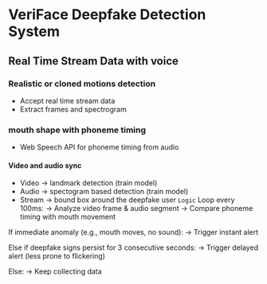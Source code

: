 # VeriFace Deepfake Detection System
## Real Time Stream Data with voice
### Realistic or cloned motions detection
- Accept real time stream data
- Extract frames and spectrogram
### mouth shape with phoneme timing
- Web Speech API for phoneme timing from audio
#### Video and audio sync 
- Video -> landmark detection (train model)
- Audio -> spectogram based detection (train model)
- Stream -> bound box around the deepfake user
`Logic`
Loop every 100ms:
    → Analyze video frame & audio segment
    → Compare phoneme timing with mouth movement

If immediate anomaly (e.g., mouth moves, no sound):
    → Trigger instant alert
    
Else if deepfake signs persist for 3 consecutive seconds:
    → Trigger delayed alert (less prone to flickering)
    
Else:
    → Keep collecting data

